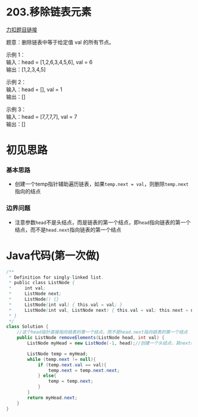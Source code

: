 # 203.移除链表元素

[力扣题目链接](https://leetcode-cn.com/problems/remove-linked-list-elements/)

题意：删除链表中等于给定值 val 的所有节点。

示例 1：         
输入：head = [1,2,6,3,4,5,6], val = 6     
输出：[1,2,3,4,5]     

示例 2：     
输入：head = [], val = 1      
输出：[]   

示例 3：      
输入：head = [7,7,7,7], val = 7    
输出：[]       


# 初见思路

### 基本思路
- 创建一个temp指针辅助遍历链表，如果`temp.next = val`，则删除`temp.next`指向的结点
### 边界问题
- 注意参数`head`不是头结点，而是链表的第一个结点，即`head`指向链表的第一个结点，而不是`head.next`指向链表的第一个结点


# Java代码(第一次做)
```java
/**
 * Definition for singly-linked list.
 * public class ListNode {
 *     int val;
 *     ListNode next;
 *     ListNode() {}
 *     ListNode(int val) { this.val = val; }
 *     ListNode(int val, ListNode next) { this.val = val; this.next = next; }
 * }
 */
class Solution {
    //这个head指针直接指向链表的第一个结点，而不是head.next指向链表的第一个结点
    public ListNode removeElements(ListNode head, int val) {
        ListNode myHead = new ListNode(-1, head);//创建一个头结点，其next域指向链表的第一个结点

        ListNode temp = myHead;
        while (temp.next != null){
            if (temp.next.val == val){
                temp.next = temp.next.next;
            } else{
                temp = temp.next;
            }
        }
        return myHead.next;
    }
}
```